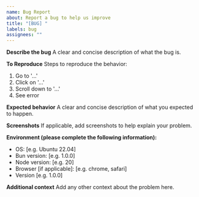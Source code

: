 ```yaml
---
name: Bug Report
about: Report a bug to help us improve
title: "[BUG] "
labels: bug
assignees: ""
---
```


**Describe the bug**
A clear and concise description of what the bug is.

**To Reproduce**
Steps to reproduce the behavior:

1. Go to '...'
2. Click on '...'
3. Scroll down to '...'
4. See error

**Expected behavior**
A clear and concise description of what you expected to happen.

**Screenshots**
If applicable, add screenshots to help explain your problem.

**Environment (please complete the following information):**

- OS: [e.g. Ubuntu 22.04]
- Bun version: [e.g. 1.0.0]
- Node version: [e.g. 20]
- Browser [if applicable]: [e.g. chrome, safari]
- Version [e.g. 1.0.0]

**Additional context**
Add any other context about the problem here.
